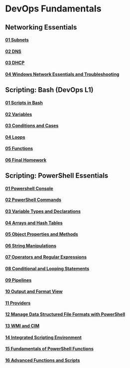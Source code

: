 # DevOps Fundamentals
## Networking Essentials
#### [01 Subnets](https://github.com/MikeBakinovski/DevOps_Fundamentals/blob/main/01%20Networking%20Essentials/01%20Subnets/README.md)</br>
#### [02 DNS](https://github.com/MikeBakinovski/DevOps_Fundamentals/blob/main/01%20Networking%20Essentials/02%20DNS/README.md)</br>
#### [03 DHCP](https://github.com/MikeBakinovski/DevOps_Fundamentals/blob/main/01%20Networking%20Essentials/03%20DHCP/README.md)</br>
#### [04 Windows Network Essentials and Troubleshooting](https://github.com/MikeBakinovski/DevOps_Fundamentals/blob/main/01%20Networking%20Essentials/04%20Windows%20Network%20Essentials%20and%20Troubleshooting/README.md)</br>
## Scripting: Bash (DevOps L1)
#### [01 Scripts in Bash](https://github.com/MikeBakinovski/DevOps_Fundamentals/blob/main/05%20Scripts%20in%20Bash/README.md)</br>
#### [02 Variables](https://github.com/MikeBakinovski/DevOps_Fundamentals/blob/main/06%20Variables/README.md)</br>
#### [03 Conditions and Cases](https://github.com/MikeBakinovski/DevOps_Fundamentals/blob/main/07%20Conditions%20and%20Cases/README.md)</br>
#### [04 Loops](https://github.com/MikeBakinovski/DevOps_Fundamentals/blob/main/07%20Conditions%20and%20Cases/README.md)</br>
#### [05 Functions](https://github.com/MikeBakinovski/DevOps_Fundamentals/blob/main/07%20Conditions%20and%20Cases/README.md)</br>
#### [06 Final Homework](https://github.com/MikeBakinovski/DevOps_Fundamentals/blob/main/07%20Conditions%20and%20Cases/README.md)</br>

## Scripting: PowerShell Essentials
#### [01 Powershell Console](https://github.com/MikeBakinovski/DevOps_Fundamentals/blob/main/05%20Scripts%20in%20Bash/README.md)</br>
#### [02 PowerShell Commands](https://github.com/MikeBakinovski/DevOps_Fundamentals/blob/main/05%20Scripts%20in%20Bash/README.md)</br>
#### [03 Variable Types and Declarations](https://github.com/MikeBakinovski/DevOps_Fundamentals/blob/main/05%20Scripts%20in%20Bash/README.md)</br>
#### [04 Arrays and Hash Tables](https://github.com/MikeBakinovski/DevOps_Fundamentals/blob/main/05%20Scripts%20in%20Bash/README.md)</br>
#### [05 Object Properties and Methods](https://github.com/MikeBakinovski/DevOps_Fundamentals/blob/main/05%20Scripts%20in%20Bash/README.md)</br>
#### [06 String Manipulations](https://github.com/MikeBakinovski/DevOps_Fundamentals/blob/main/05%20Scripts%20in%20Bash/README.md)</br>
#### [07 Operators and Regular Expressions](https://github.com/MikeBakinovski/DevOps_Fundamentals/blob/main/05%20Scripts%20in%20Bash/README.md)</br>
#### [08 Conditional and Looping Statements](https://github.com/MikeBakinovski/DevOps_Fundamentals/blob/main/05%20Scripts%20in%20Bash/README.md)</br>
#### [09 Pipelines](https://github.com/MikeBakinovski/DevOps_Fundamentals/blob/main/05%20Scripts%20in%20Bash/README.md)</br>
#### [10 Output and Format View](https://github.com/MikeBakinovski/DevOps_Fundamentals/blob/main/05%20Scripts%20in%20Bash/README.md)</br>
#### [11 Providers](https://github.com/MikeBakinovski/DevOps_Fundamentals/blob/main/05%20Scripts%20in%20Bash/README.md)</br>
#### [12 Manage Data Structured File Formats with PowerShell](https://github.com/MikeBakinovski/DevOps_Fundamentals/blob/main/05%20Scripts%20in%20Bash/README.md)</br>
#### [13 WMI and CIM](https://github.com/MikeBakinovski/DevOps_Fundamentals/blob/main/05%20Scripts%20in%20Bash/README.md)</br>
#### [14 Integrated Scripting Environment](https://github.com/MikeBakinovski/DevOps_Fundamentals/blob/main/05%20Scripts%20in%20Bash/README.md)</br>
#### [15 Fundamentals of PowerShell Functions](https://github.com/MikeBakinovski/DevOps_Fundamentals/blob/main/05%20Scripts%20in%20Bash/README.md)</br>
#### [16 Advanced Functions and Scripts](https://github.com/MikeBakinovski/DevOps_Fundamentals/blob/main/05%20Scripts%20in%20Bash/README.md)</br>
